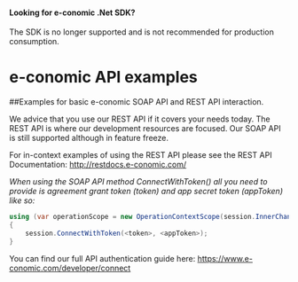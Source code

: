 #### Looking for e-conomic .Net SDK?
The SDK is no longer supported and is not recommended for production consumption.

# e-conomic API examples
##Examples for basic e-conomic SOAP API and REST API interaction.

We advice that you use our REST API if it covers your needs today. The REST API is where our development resources are focused. Our SOAP API is still supported although in feature freeze.

For in-context examples of using the REST API please see the REST API Documentation: http://restdocs.e-conomic.com/

_When using the SOAP API method ConnectWithToken() all you need to provide is agreement grant token (token) and app secret token (appToken) like so:_
```C#
using (var operationScope = new OperationContextScope(session.InnerChannel))
{
    session.ConnectWithToken(<token>, <appToken>);
}
```

You can find our full API authentication guide here: https://www.e-conomic.com/developer/connect

